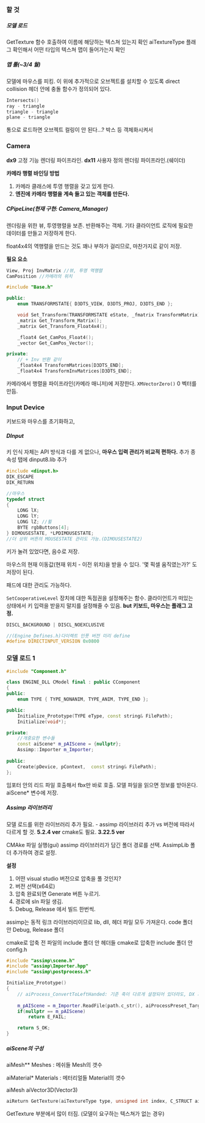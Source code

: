 
### 할 것
##### 모델 로드
GetTexture 함수 호출하여 이름에 해당하는 텍스쳐 있는지 확인
aiTextureType 플래그 확인해서 어떤 타입의 텍스쳐 맵이 들어가는지 확인
##### 맵 툴(~3/4 월)
모델에 마우스를 피킹. 이 위에 추가적으로 오브젝트를 설치할 수 있도록
direct collision 헤더 안에 충돌 함수가 정의되어 있다.
``` cpp
Intersects()
ray - triangle
triangle - triangle
plane - triangle
```

통으로 로드하면 오브젝트 컬링이 안 된다...?
박스 등 객체화시켜서

### Camera

**dx9**  고정 기능 렌더링 파이프라인.
**dx11**  사용자 정의 렌더링 파이프라인.(쉐이더)

**카메라 행렬 바인딩 방법**
1. 카메라 클래스에 투영 행렬을 갖고 있게 한다.
2. **엔진에 카메라 행렬을 계속 들고 있는 객체를 만든다.**

##### CPipeLine(현재 구현: Camera_Manager)
렌더링을 위한 뷰, 투영행렬을 보존. 반환해주는 객체.
기타 클라이언트 로직에 필요한 데이터를 만들고 저장하게 한다.

float4x4의 역행렬을 만드는 것도 꽤나 부하가 걸리므로, 마찬가지로 같이 저장.

**필요 요소**
``` cpp
View, Proj InvMatrix //뷰, 투영 역행렬
CamPosition //카메라의 위치
```

``` cpp
#include "Base.h"

public:
	enum TRANSFORMSTATE{ D3DTS_VIEW, D3DTS_PROJ, D3DTS_END };

	void Set_Transform(TRANSFORMSTATE eState, _fmatrix TransformMatrix);
	_matrix Get_Transform_Matrix();
	_matrix Get_Transform_Float4x4();

	_float4 Get_CamPos_Float4(); 
	_vector Get_CamPos_Vector();

private:
	// + Inv 반환 같이
	_float4x4 TransformMatrices[D3DTS_END];
	_float4x4 TransformInvMatrices[D3DTS_END];

```


카메라에서 행렬을 파이프라인(카메라 매니저)에 저장한다.
`XMVectorZero()` 0 벡터를 만듬.

### Input Device
키보드와 마우스를 초기화하고, 
##### DInput
키 인식 자체는 API 방식과 다를 게 없으나, **마우스 입력 관리가 비교적 편하다.**
추가 종속성 탭에 dinput8.lib 추가
``` cpp
#include <dinput.h>
DIK_ESCAPE
DIK_RETURN

//마우스
typedef struct
{
	LONG lX;
	LONG lY;
	LONG lZ; //휠
	BYTE rgbButtons[4];
} DIMOUSESTATE, *LPDIMOUSESTATE;
//더 상위 버튼의 MOUSESTATE 관리도 가능.(DIMOUSESTATE2)
```
키가 눌려 있었다면, 음수로 저장.

마우스의 현재 이동값(현재 위치  - 이전 위치)을 받을 수 있다.
'몇 픽셀 움직였는가?' 도 저장이 된다.

패드에 대한 관리도 가능하다.

`SetCooperativeLevel`
장치에 대한 독점권을 설정해주는 함수.
클라이언트가 떠있는 상태에서 키 입력을 받을지 말지를 설정해줄 수 있음. **but 키보드, 마우스는 플래그 고정.**
``` cpp
DISCL_BACKGROUND | DISCL_NOEXCLUSIVE

//(Engine_Defines.h)다이렉트 인풋 버전 미리 define
#define DIRECTINPUT_VERSION 0x0800
```

### 모델 로드 1

``` cpp
#include "Component.h"

class ENGINE_DLL CModel final : public CComponent
{
public:
	enum TYPE { TYPE_NONANIM, TYPE_ANIM, TYPE_END };

public:
	Initialize_Prototype(TYPE eType, const string& FilePath);
	Initialize(void*);

private:
	//개중요한 변수들
	const aiScene* m_pAIScene = {nullptr};
	Assimp::Importer m_Importer;
	
public:
	Create(pDevice, pContext,  const string& FilePath);
};

```

임포터 안의 리드 파일 호출해서  fbx만 바로 호출.
모델 파일을 읽으면 정보를 받아온다. aiScene* 변수에 저장.

##### Assimp 라이브러리
모델 로드를 위한 라이브러리 추가 필요. - assimp 라이브러리 추가
vs 버전에 따라서 다르게 할 것. **5.2.4 ver**
cmake도 필요. **3.22.5 ver**

CMAke 파일 실행(gui)
assimp 라이브러리가 담긴 폴더 경로를 선택.
AssimpLib 폴더 추가하여 경로 설정.

**설정**
1. 어떤 visual studio 버전으로 압축을 풀 것인지?
2. 버전 선택(x64로)
3. 압축 완료되면 Generate 버튼 누르기.
4. 경로에 sln 파일 생김.
5. Debug, Release 에서 빌드 한번씩.

assimp는 동적 링크 라이브러리이므로 lib, dll, 헤더 파일 모두 가져온다.
code 폴더 안 Debug, Release 폴더

cmake로 압축 전 파일의 include 폴더 안 헤더들
cmake로 압축한 include 폴더 안 config.h

``` cpp
#include "assimp\scene.h"
#include "assimp\Importer.hpp"
#include "assimp\postprocess.h"
```

``` cpp
Initialize_Prototype()
{
	// aiProcess_ConvertToLeftHanded: 기준 축이 다르게 설정되어 있더라도, DX 기준으로 맞춰주는 플래그
	
	m_pAIScene = m_Importer.ReadFile(path.c_str(), aiProcessPreset_TargetRealtime_Fast);
	if(nullptr == m_pAIScene)
		return E_FAIL;

	return S_OK;
}
```

##### aiScene의 구성
aiMesh** Meshes : 메쉬들
Mesh의 갯수

aiMaterial* Materials : 메터리얼들
Material의 갯수

aiMesh
	aiVector3D(Vector3)



``` cpp
aiReturn GetTexture(aiTextureType type, unsigned int index, C_STRUCT aiString* path, ...)
```
GetTexture 부분에서 많이 터짐.
(모델이 요구하는 텍스쳐가 없는 경우)

